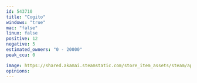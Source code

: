 ```yaml
---
id: 543710
title: "Cogito"
windows: "true"
mac: "false"
linux: false
positive: 12
negative: 5
estimated_owners: "0 - 20000"
peak_ccu: 0

image: https://shared.akamai.steamstatic.com/store_item_assets/steam/apps/543710/header.jpg?t=1488161178
opinions:
---
```


